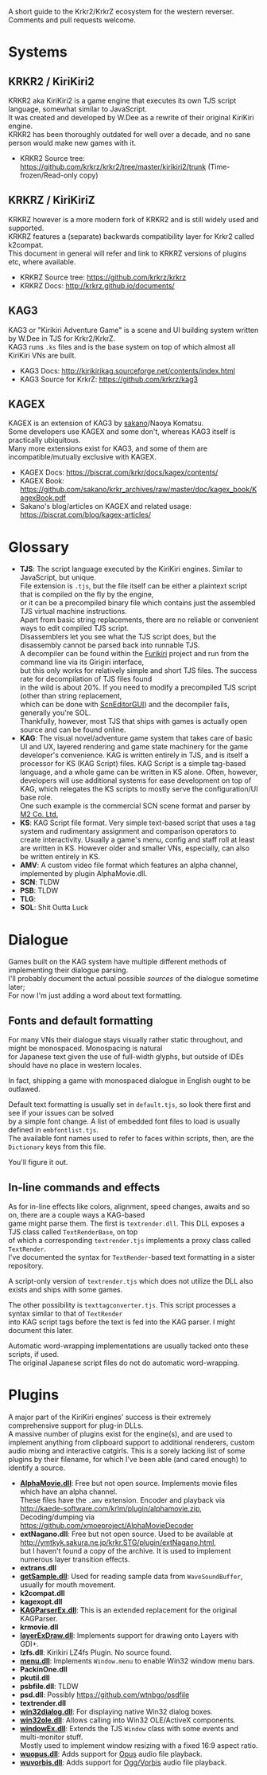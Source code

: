 A short guide to the Krkr2/KrkrZ ecosystem for the western reverser.  
Comments and pull requests welcome.

# Systems

## KRKR2 / KiriKiri2
KRKR2 aka KiriKiri2 is a game engine that executes its own TJS script language, somewhat similar to JavaScript.  
It was created and developed by W.Dee as a rewrite of their original KiriKiri engine.  
KRKR2 has been thoroughly outdated for well over a decade, and no sane person would make new games with it.  
- KRKR2 Source tree: https://github.com/krkrz/krkr2/tree/master/kirikiri2/trunk (Time-frozen/Read-only copy)

## KRKRZ / KiriKiriZ
KRKRZ however is a more modern fork of KRKR2 and is still widely used and supported.  
KRKRZ features a (separate) backwards compatibility layer for Krkr2 called k2compat.  
This document in general will refer and link to KRKRZ versions of plugins etc, where available.
- KRKRZ Source tree: https://github.com/krkrz/krkrz
- KRKRZ Docs: http://krkrz.github.io/documents/

## KAG3
KAG3 or "Kirikiri Adventure Game" is a scene and UI building system written by W.Dee in TJS for Krkr2/KrkrZ.  
KAG3 runs `.ks` files and is the base system on top of which almost all KiriKiri VNs are built.
- KAG3 Docs: http://kirikirikag.sourceforge.net/contents/index.html
- KAG3 Source for KrkrZ: https://github.com/krkrz/kag3

## KAGEX
KAGEX is an extension of KAG3 by [sakano](https://github.com/sakano)/Naoya Komatsu.  
Some developers use KAGEX and some don't, whereas KAG3 itself is practically ubiquitous.  
Many more extensions exist for KAG3, and some of them are incompatible/mutually exclusive with KAGEX.
- KAGEX Docs: https://biscrat.com/krkr/docs/kagex/contents/
- KAGEX Book: https://github.com/sakano/krkr_archives/raw/master/doc/kagex_book/KagexBook.pdf
- Sakano's blog/articles on KAGEX and related usage: https://biscrat.com/blog/kagex-articles/

# Glossary
- **TJS**: The script language executed by the KiriKiri engines. Similar to JavaScript, but unique.  
File extension is `.tjs`, but the file itself can be either a plaintext script that is compiled on the fly by the engine,  
or it can be a precompiled binary file which contains just the assembled TJS virtual machine instructions.  
Apart from basic string replacements, there are no reliable or convenient ways to edit compiled TJS script.  
Disassemblers let you see what the TJS script does, but the disassembly cannot be parsed back into runnable TJS.  
A decompiler can be found within the [Furikiri](https://github.com/UlyssesWu/Furikiri) project and run from the command line via its Girigiri interface,  
but this only works for relatively simple and short TJS files. The success rate for decompilation of TJS files found  
in the wild is about 20%. If you need to modify a precompiled TJS script (other than string replacement,  
which can be done with [ScnEditorGUI](https://github.com/marcussacana/KrKrZSceneManager)) and the decompiler fails, generally you're SOL.  
Thankfully, however, most TJS that ships with games is actually open source and can be found online.
- **KAG**: The visual novel/adventure game system that takes care of basic UI and UX, layered rendering and
game state machinery for the game developer's convenience. KAG is written entirely in TJS, and is itself
a processor for KS (KAG Script) files. KAG Script is a simple tag-based language, and a whole game can be
written in KS alone. Often, however, developers will use additional systems for ease development on top of KAG,
which relegates the KS scripts to mostly serve the configuration/UI base role.  
One such example is the commercial SCN scene format and parser by [M2 Co. Ltd.](https://www.mtwo.co.jp/)
- **KS**: KAG Script file format. Very simple text-based script that uses a tag system and rudimentary assignment and comparison operators to create interactivity. Usually a game's menu, config and staff roll at least are written in KS. However older and smaller VNs, especially, can also be written entirely in KS.
- **AMV**: A custom video file format which features an alpha channel, implemented by plugin AlphaMovie.dll.
- **SCN**: TLDW
- **PSB**: TLDW
- **TLG**:
- **SOL**: Shit Outta Luck

# Dialogue
Games built on the KAG system have multiple different methods of implementing their dialogue parsing.  
I'll probably document the actual possible *sources* of the dialogue sometime later;  
For now I'm just adding a word about text formatting.

## Fonts and default formatting
For many VNs their dialogue stays visually rather static throughout, and might be monospaced. Monospacing is natural  
for Japanese text given the use of full-width glyphs, but outside of IDEs should have no place in western locales.  

In fact, shipping a game with monospaced dialogue in English ought to be outlawed.  

Default text formatting is usually set in `default.tjs`, so look there first and see if your issues can be solved  
by a simple font change. A list of embedded font files to load is usually defined in `embfontlist.tjs`.  
The available font names used to refer to faces within scripts, then, are the `Dictionary` keys from this file.  

You'll figure it out.

## In-line commands and effects
As for in-line effects like colors, alignment, speed changes, awaits and so on, there are a couple ways a KAG-based  
game might parse them. The first is `textrender.dll`. This DLL exposes a TJS class called `TextRenderBase`, on top  
of which a corresponding `textrender.tjs` implements a proxy class called `TextRender`.  
I've documented the syntax for `TextRender`-based text formatting in a sister repository.  

A script-only version of `textrender.tjs` which does not utilize the DLL also exists and ships with some games.  

The other possibility is `texttagconverter.tjs`. This script processes a syntax similar to that of `TextRender`  
into KAG script tags before the text is fed into the KAG parser. I might document this later.  

Automatic word-wrapping implementations are usually tacked onto these scripts, if used.  
The original Japanese script files do not do automatic word-wrapping.

# Plugins
A major part of the KiriKiri engines' success is their extremely comprehensive support for plug-in DLLs.  
A massive number of plugins exist for the engine(s), and are used to implement anything from clipboard
support to additional renderers, custom audio mixing and interactive catgirls. This is a sorely lacking
list of some plugins by their filename, for which I've been able (and cared enough) to identify a source.
- **[AlphaMovie.dll](http://kaede-software.com/krlm/plugin/alphamovie.zip)**: Free but not open source. Implements movie files which have an alpha channel.  
These files have the `.amv` extension. Encoder and playback via http://kaede-software.com/krlm/plugin/alphamovie.zip,  
Decoding/dumping via https://github.com/xmoeproject/AlphaMovieDecoder
- **extNagano.dll**: Free but not open source. Used to be available at http://ymtkyk.sakura.ne.jp/krkr.STG/plugin/extNagano.html,  
but I haven't found a copy of the archive. It is used to implement numerous layer transition effects.
- **extrans.dll**
- **[getSample.dll](https://github.com/wtnbgo/getSample)**: Used for reading sample data from `WaveSoundBuffer`, usually for mouth movement.
- **k2compat.dll**
- **kagexopt.dll**
- **[KAGParserEx.dll](https://github.com/wtnbgo/KAGParserEx)**: This is an extended replacement for the original KAGParser.
- **krmovie.dll**
- **[layerExDraw.dll](https://github.com/wtnbgo/layerExDraw)**: Implements support for drawing onto Layers with GDI+.
- **lzfs.dll**: Kirikiri LZ4fs Plugin. No source found.
- **[menu.dll](https://github.com/krkrz/menu)**: Implements `Window.menu` to enable Win32 window menu bars.
- **PackinOne.dll**
- **pkutil.dll**
- **psbfile.dll**: TLDW
- **psd.dll**: Possibly https://github.com/wtnbgo/psdfile
- **textrender.dll**
- **[win32dialog.dll](https://github.com/wtnbgo/win32dialog)**: For displaying native Win32 dialog boxes.
- **[win32ole.dll](https://github.com/wtnbgo/win32ole)**: Allows calling into Win32 OLE/ActiveX components.
- **[windowEx.dll](https://github.com/wtnbgo/windowEx)**: Extends the TJS `Window` class with some events and multi-monitor stuff.  
Mostly used to implement window resizing with a fixed 16:9 aspect ratio.
- **[wuopus.dll](https://github.com/krkrz/wuopus)**: Adds support for [Opus](https://opus-codec.org/) audio file playback.
- **[wuvorbis.dll](https://github.com/krkrz/wuvorbis)**: Adds support for [Ogg/Vorbis](https://xiph.org/vorbis/) audio file playback.

